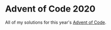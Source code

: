 # Advent of Code 2020

All of my solutions for this year's [Advent of Code](https://adventofcode.com/).
